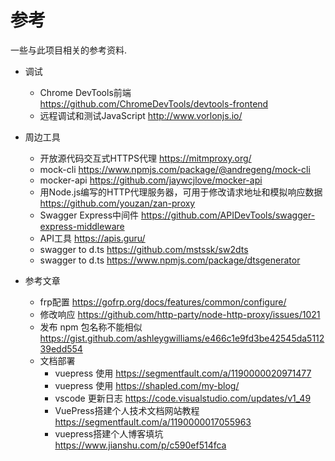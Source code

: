 # 参考
一些与此项目相关的参考资料.

- 调试
  - Chrome DevTools前端 https://github.com/ChromeDevTools/devtools-frontend
  - 远程调试和测试JavaScript http://www.vorlonjs.io/

- 周边工具
  - 开放源代码交互式HTTPS代理 https://mitmproxy.org/
  - mock-cli https://www.npmjs.com/package/@andregeng/mock-cli
  - mocker-api https://github.com/jaywcjlove/mocker-api
  - 用Node.js编写的HTTP代理服务器，可用于修改请求地址和模拟响应数据 https://github.com/youzan/zan-proxy
  - Swagger Express中间件 https://github.com/APIDevTools/swagger-express-middleware
  - API工具 https://apis.guru/
  - swagger to d.ts https://github.com/mstssk/sw2dts
  - swagger to d.ts https://www.npmjs.com/package/dtsgenerator

- 参考文章
  - frp配置 https://gofrp.org/docs/features/common/configure/
  - 修改响应 https://github.com/http-party/node-http-proxy/issues/1021
  - 发布 npm 包名称不能相似 https://gist.github.com/ashleygwilliams/e466c1e9fd3be42545da511239edd554
  - 文档部署
    - vuepress 使用 https://segmentfault.com/a/1190000020971477
    - vuepress 使用 https://shapled.com/my-blog/
    - vscode 更新日志 https://code.visualstudio.com/updates/v1_49
    - VuePress搭建个人技术文档网站教程 https://segmentfault.com/a/1190000017055963
    - vuepress搭建个人博客填坑 https://www.jianshu.com/p/c590ef514fca
